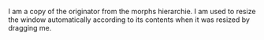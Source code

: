 I am a copy of the originator from the morphs hierarchie.
I am used to resize the window automatically according to its contents when it was resized by dragging me.
